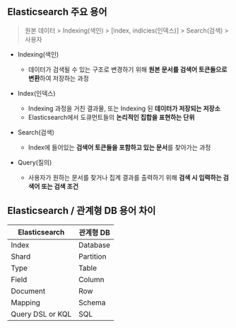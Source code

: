 ## Elasticsearch 주요 용어
> 원본 데이터 > Indexing(색인) > [index, indicies(인덱스)] > Search(검색) > 사용자

- Indexing(색인)
  - 데이터가 검색될 수 있는 구조로 변경하기 위해 **원본 문서를 검색어 토큰들으로 변환**하여 저장하는 과정

- Index(인덱스)
  - Indexing 과정을 거친 결과물, 또는 Indexing 된 **데이터가 저장되는 저장소**
  - Elasticsearch에서 도큐먼트들의 **논리적인 집합을 표현하는 단위**
 
- Search(검색)
  - Index에 들어있는 **검색어 토큰들을 포함하고 있는 문서**를 찾아가는 과정
     
- Query(질의)
  - 사용자가 원하는 문서를 찾거나 집계 결과를 출력하기 위해 **검색 시 입력하는 검색어 또는 검색 조건**

## Elasticsearch / 관계형 DB 용어 차이

| Elasticsearch     | 관계형 DB          |
| ----------------- | ------------------ |
| Index             | Database           |
| Shard             | Partition          |
| Type              | Table              |
| Field             | Column             |
| Document          | Row                |
| Mapping           | Schema             |
| Query DSL or KQL  | SQL                |
